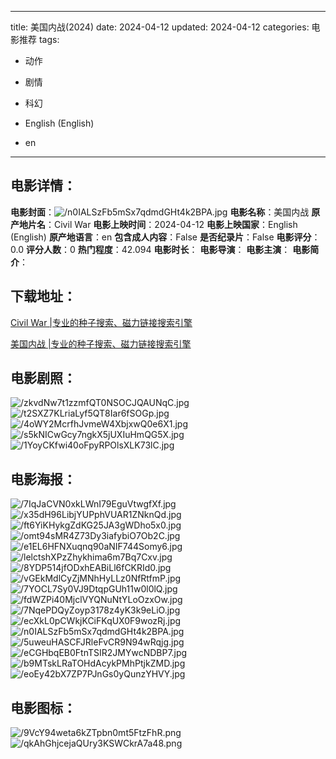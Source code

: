 
---
title: 美国内战(2024)
date: 2024-04-12
updated: 2024-04-12
categories: 电影推荐
tags:
- 动作
- 剧情
- 科幻

- English (English)
- en
---


> 

## **电影详情**：

**电影封面**：<img src="https://image.tmdb.org/t/p/w200/n0IALSzFb5mSx7qdmdGHt4k2BPA.jpg" alt="/n0IALSzFb5mSx7qdmdGHt4k2BPA.jpg" title="/n0IALSzFb5mSx7qdmdGHt4k2BPA.jpg">
**电影名称**：美国内战
**原产地片名**：Civil War
**电影上映时间**：2024-04-12
**电影上映国家**：English (English)
**原产地语言**：en
**包含成人内容**：False
**是否纪录片**：False
**电影评分**：0.0
**评分人数**：0
**热门程度**：42.094
**电影时长**：
**电影导演**：
**电影主演**：
**电影简介**：

## **下载地址**：
[Civil War |专业的种子搜索、磁力链接搜索引擎](https://movie.amd794.com:2083/?search=Civil%20War&ordering=&mode=match_phrase&page_size=10&page=1)

[美国内战 |专业的种子搜索、磁力链接搜索引擎](https://movie.amd794.com:2083/?search=%E7%BE%8E%E5%9B%BD%E5%86%85%E6%88%98&ordering=&mode=match_phrase&page_size=10&page=1)
 

## **电影剧照**：
<img src="https://image.tmdb.org/t/p/original/zkvdNw7t1zzmfQT0NSOCJQAUNqC.jpg" alt="/zkvdNw7t1zzmfQT0NSOCJQAUNqC.jpg" title="/zkvdNw7t1zzmfQT0NSOCJQAUNqC.jpg"><img src="https://image.tmdb.org/t/p/original/t2SXZ7KLriaLyf5QT8Iar6fSOGp.jpg" alt="/t2SXZ7KLriaLyf5QT8Iar6fSOGp.jpg" title="/t2SXZ7KLriaLyf5QT8Iar6fSOGp.jpg"><img src="https://image.tmdb.org/t/p/original/4oWY2McrfhJvmeW4XbjxwQ0e6X1.jpg" alt="/4oWY2McrfhJvmeW4XbjxwQ0e6X1.jpg" title="/4oWY2McrfhJvmeW4XbjxwQ0e6X1.jpg"><img src="https://image.tmdb.org/t/p/original/s5kNICwGcy7ngkX5jUXIuHmQG5X.jpg" alt="/s5kNICwGcy7ngkX5jUXIuHmQG5X.jpg" title="/s5kNICwGcy7ngkX5jUXIuHmQG5X.jpg"><img src="https://image.tmdb.org/t/p/original/1YoyCKfwi40oFpyRPOlsXLK73lC.jpg" alt="/1YoyCKfwi40oFpyRPOlsXLK73lC.jpg" title="/1YoyCKfwi40oFpyRPOlsXLK73lC.jpg">

## **电影海报**：
<img src="https://image.tmdb.org/t/p/original/7IqJaCVN0xkLWnI79EguVtwgfXf.jpg" alt="/7IqJaCVN0xkLWnI79EguVtwgfXf.jpg" title="/7IqJaCVN0xkLWnI79EguVtwgfXf.jpg"><img src="https://image.tmdb.org/t/p/original/x35dH96LibjYUPphVUAR1ZNknQd.jpg" alt="/x35dH96LibjYUPphVUAR1ZNknQd.jpg" title="/x35dH96LibjYUPphVUAR1ZNknQd.jpg"><img src="https://image.tmdb.org/t/p/original/ft6YiKHykgZdKG25JA3gWDho5x0.jpg" alt="/ft6YiKHykgZdKG25JA3gWDho5x0.jpg" title="/ft6YiKHykgZdKG25JA3gWDho5x0.jpg"><img src="https://image.tmdb.org/t/p/original/omt94sMR4Z73Dy3iafybiO7Ob2C.jpg" alt="/omt94sMR4Z73Dy3iafybiO7Ob2C.jpg" title="/omt94sMR4Z73Dy3iafybiO7Ob2C.jpg"><img src="https://image.tmdb.org/t/p/original/e1EL6HFNXuqnq90aNIF744Somy6.jpg" alt="/e1EL6HFNXuqnq90aNIF744Somy6.jpg" title="/e1EL6HFNXuqnq90aNIF744Somy6.jpg"><img src="https://image.tmdb.org/t/p/original/lelctshXPzZhykhima6m7Bq7Cxv.jpg" alt="/lelctshXPzZhykhima6m7Bq7Cxv.jpg" title="/lelctshXPzZhykhima6m7Bq7Cxv.jpg"><img src="https://image.tmdb.org/t/p/original/8YDP514jfODxhEABiLl6fCKRId0.jpg" alt="/8YDP514jfODxhEABiLl6fCKRId0.jpg" title="/8YDP514jfODxhEABiLl6fCKRId0.jpg"><img src="https://image.tmdb.org/t/p/original/vGEkMdlCyZjMNhHyLLz0NfRtfmP.jpg" alt="/vGEkMdlCyZjMNhHyLLz0NfRtfmP.jpg" title="/vGEkMdlCyZjMNhHyLLz0NfRtfmP.jpg"><img src="https://image.tmdb.org/t/p/original/7YOCL7Sy0VJ9DtqpGUh11w0l0lQ.jpg" alt="/7YOCL7Sy0VJ9DtqpGUh11w0l0lQ.jpg" title="/7YOCL7Sy0VJ9DtqpGUh11w0l0lQ.jpg"><img src="https://image.tmdb.org/t/p/original/fdWZPi40MjclVYQNuNtYLoOzxOw.jpg" alt="/fdWZPi40MjclVYQNuNtYLoOzxOw.jpg" title="/fdWZPi40MjclVYQNuNtYLoOzxOw.jpg"><img src="https://image.tmdb.org/t/p/original/7NqePDQyZoyp3178z4yK3k9eLiO.jpg" alt="/7NqePDQyZoyp3178z4yK3k9eLiO.jpg" title="/7NqePDQyZoyp3178z4yK3k9eLiO.jpg"><img src="https://image.tmdb.org/t/p/original/ecXkL0pCWkjKCiFKqUX0F9wozRj.jpg" alt="/ecXkL0pCWkjKCiFKqUX0F9wozRj.jpg" title="/ecXkL0pCWkjKCiFKqUX0F9wozRj.jpg"><img src="https://image.tmdb.org/t/p/original/n0IALSzFb5mSx7qdmdGHt4k2BPA.jpg" alt="/n0IALSzFb5mSx7qdmdGHt4k2BPA.jpg" title="/n0IALSzFb5mSx7qdmdGHt4k2BPA.jpg"><img src="https://image.tmdb.org/t/p/original/5uweuHASCFJRleFvCR9N94wRqjg.jpg" alt="/5uweuHASCFJRleFvCR9N94wRqjg.jpg" title="/5uweuHASCFJRleFvCR9N94wRqjg.jpg"><img src="https://image.tmdb.org/t/p/original/eCGHbqEB0FtnTSIR2JMYwcNDBP7.jpg" alt="/eCGHbqEB0FtnTSIR2JMYwcNDBP7.jpg" title="/eCGHbqEB0FtnTSIR2JMYwcNDBP7.jpg"><img src="https://image.tmdb.org/t/p/original/b9MTskLRaTOHdAcykPMhPtjkZMD.jpg" alt="/b9MTskLRaTOHdAcykPMhPtjkZMD.jpg" title="/b9MTskLRaTOHdAcykPMhPtjkZMD.jpg"><img src="https://image.tmdb.org/t/p/original/eoEy42bX7ZP7PJnGs0yQunzYHVY.jpg" alt="/eoEy42bX7ZP7PJnGs0yQunzYHVY.jpg" title="/eoEy42bX7ZP7PJnGs0yQunzYHVY.jpg">

## **电影图标**：
<img src="https://image.tmdb.org/t/p/original/9VcY94weta6kZTpbn0mt5FtzFhR.png" alt="/9VcY94weta6kZTpbn0mt5FtzFhR.png" title="/9VcY94weta6kZTpbn0mt5FtzFhR.png"><img src="https://image.tmdb.org/t/p/original/qkAhGhjcejaQUry3KSWCkrA7a48.png" alt="/qkAhGhjcejaQUry3KSWCkrA7a48.png" title="/qkAhGhjcejaQUry3KSWCkrA7a48.png">
